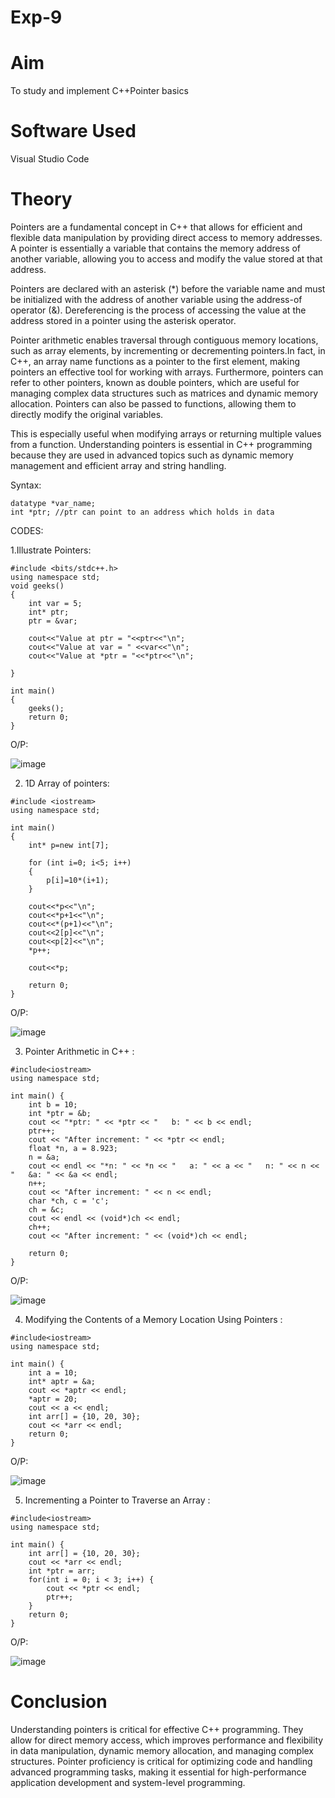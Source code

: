 # Exp-9
# Aim
To study and implement C++Pointer basics
# Software Used
Visual Studio Code
# Theory
Pointers are a fundamental concept in C++ that allows for efficient and flexible data manipulation by providing direct access to memory addresses. A pointer is essentially a variable that contains the memory address of another variable, allowing you to access and modify the value stored at that address.

Pointers are declared with an asterisk (*) before the variable name and must be initialized with the address of another variable using the address-of operator (&). Dereferencing is the process of accessing the value at the address stored in a pointer using the asterisk operator. 

Pointer arithmetic enables traversal through contiguous memory locations, such as array elements, by incrementing or decrementing pointers.In fact, in C++, an array name functions as a pointer to the first element, making pointers an effective tool for working with arrays. Furthermore, pointers can refer to other pointers, known as double pointers, which are useful for managing complex data structures such as matrices and dynamic memory allocation. Pointers can also be passed to functions, allowing them to directly modify the original variables. 

This is especially useful when modifying arrays or returning multiple values from a function. Understanding pointers is essential in C++ programming because they are used in advanced topics such as dynamic memory management and efficient array and string handling.

Syntax:
```
datatype *var_name;
int *ptr; //ptr can point to an address which holds in data
```

CODES: 

1.Illustrate Pointers:

```
#include <bits/stdc++.h> 
using namespace std;
void geeks()
{
    int var = 5;
    int* ptr;                  
    ptr = &var;

    cout<<"Value at ptr = "<<ptr<<"\n";
    cout<<"Value at var = " <<var<<"\n";
    cout<<"Value at *ptr = "<<*ptr<<"\n";

}

int main()
{
    geeks();
    return 0;
}
```
O/P:

![image](https://github.com/user-attachments/assets/a92ff49b-d7dc-4104-9238-3d0f53b13aae)


2. 1D Array of pointers:
```
#include <iostream> 
using namespace std; 

int main() 
{
    int* p=new int[7];  

    for (int i=0; i<5; i++)  
    {
        p[i]=10*(i+1);
    }

    cout<<*p<<"\n"; 
    cout<<*p+1<<"\n";
    cout<<*(p+1)<<"\n";
    cout<<2[p]<<"\n";
    cout<<p[2]<<"\n";
    *p++;

    cout<<*p;                

    return 0; 
}
```
O/P:

![image](https://github.com/user-attachments/assets/21cd2319-0771-4aaf-bfdb-2f01ead0a301)

3. Pointer Arithmetic in C++ :
```
#include<iostream>
using namespace std;

int main() {
    int b = 10;
    int *ptr = &b;
    cout << "*ptr: " << *ptr << "   b: " << b << endl;
    ptr++;
    cout << "After increment: " << *ptr << endl;
    float *n, a = 8.923;
    n = &a;
    cout << endl << "*n: " << *n << "   a: " << a << "   n: " << n << "   &a: " << &a << endl;
    n++;
    cout << "After increment: " << n << endl;
    char *ch, c = 'c';
    ch = &c;
    cout << endl << (void*)ch << endl;
    ch++;
    cout << "After increment: " << (void*)ch << endl;

    return 0;
}
```

O/P:

![image](https://github.com/user-attachments/assets/4a2048df-eb85-474a-96c3-0d13ee1aa115)


4. Modifying the Contents of a Memory Location Using Pointers :
```
#include<iostream>
using namespace std;

int main() {
    int a = 10;
    int* aptr = &a;
    cout << *aptr << endl;  
    *aptr = 20;             
    cout << a << endl;      
    int arr[] = {10, 20, 30};
    cout << *arr << endl;  
    return 0;
}
```
O/P:

![image](https://github.com/user-attachments/assets/7fbfdad2-e510-4222-85bb-b140f2652e01)


5. Incrementing a Pointer to Traverse an Array :
```
#include<iostream>
using namespace std;

int main() {
    int arr[] = {10, 20, 30};
    cout << *arr << endl; 
    int *ptr = arr;
    for(int i = 0; i < 3; i++) {
        cout << *ptr << endl;  
        ptr++;                 
    }
    return 0;
}
```

O/P:

![image](https://github.com/user-attachments/assets/e6f706a4-e7e4-4060-bbbf-3a01b32665cd)

# Conclusion 
Understanding pointers is critical for effective C++ programming. They allow for direct memory access, which improves performance and flexibility in data manipulation, dynamic memory allocation, and managing complex structures. Pointer proficiency is critical for optimizing code and handling advanced programming tasks, making it essential for high-performance application development and system-level programming.
